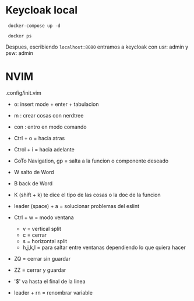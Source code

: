 
# Keycloak local
```
 docker-compose up -d

 docker ps
```

Despues, escribiendo `localhost:8080` entramos a keycloak con usr: admin y psw: admin

# NVIM

.config/init.vim

- o: insert mode + enter + tabulacion
- m : crear cosas con nerdtree
- con : entro en modo comando
- Ctrl + o =  hacia atras
- Ctrol + i = hacia adelante
- GoTo Navigation,  gp = salta a la funcion o componente deseado

- W salto de Word
- B back de Word
- K (shift + k) te dice el tipo de las cosas o la doc de la funcion
- leader (space) + a = solucionar problemas del eslint
- Ctrl + w = modo ventana
	- v = vertical split
	- c = cerrar   
	- s = horizontal split
	- h,j,k,l = para saltar entre ventanas dependiendo lo que quiera hacer
- ZQ = cerrar sin guardar
- ZZ = cerrar y guardar
- '$' va hasta el final de la linea
- leader + rn = renombrar variable

